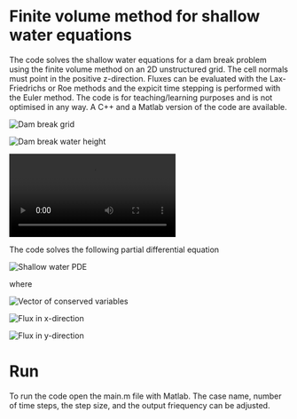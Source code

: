 # Finite volume method for shallow water equations

The code solves the shallow water equations for a dam break problem using the finite volume method on an 2D unstructured grid. The cell normals must point in the positive z-direction. Fluxes can be evaluated with the Lax-Friedrichs or Roe methods and the expicit time stepping is performed with the Euler method. The code is for teaching/learning purposes and is not optimised in any way. A C++ and a Matlab version of the code are available.

![Dam break grid](https://github.com/KBoychev/fvm_shallow_water/blob/master/dam_break_grid.png "Grid")

![Dam break water height](https://github.com/KBoychev/fvm_shallow_water/blob/master/dam_break.png "Water height")

<video controls="true" >
    <source src="https://github.com/KBoychev/fvm_shallow_water/blob/master/dam_break.ogv" type="video/ogg">
</video>

The code solves the following partial differential equation

![Shallow water PDE](https://render.githubusercontent.com/render/math?math=\frac{\partial%20Q}{\partial%20t}%20%2B%20\frac{\partial%20F_{x}}{\partial%20t}%20%2B%20\frac{\partial%20F_{y}}{\partial%20t}=0 "Shallow water PDE")

where

![Vector of conserved variables](https://render.githubusercontent.com/render/math?math=Q=[h,hu,hv]^T "Vector of conserved variables")

![Flux in x-direction](https://render.githubusercontent.com/render/math?math=F_{x}=[hu,hu^2+\frac{1}{2}gh^2,huv]^T "Flux in x-direction")

![Flux in y-direction](https://render.githubusercontent.com/render/math?math=F_{y}=[hv,hvu,hv^2+\frac{1}{2}gh^2]^T "Flux in y-direction")


# Run

To run the code open the main.m file with Matlab. The case name, number of time steps, the step size, and the output friequency can be adjusted. 

